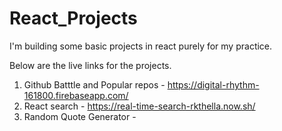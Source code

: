 # React_Projects
I'm building some basic projects in react purely for my practice.

Below are the live links for the projects.

1) Github Batttle and Popular repos - https://digital-rhythm-161800.firebaseapp.com/
2) React search - https://real-time-search-rkthella.now.sh/
3) Random Quote Generator - 
